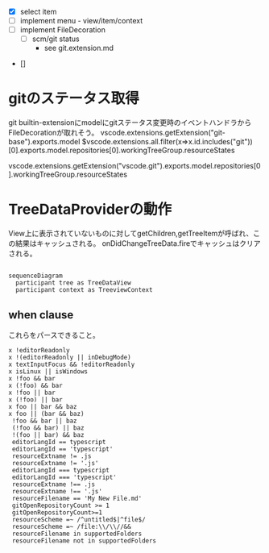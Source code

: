 - [x] select item
- [ ] implement menu - view/item/context
- [ ] implement FileDecoration
  - [ ] scm/git status
    - see git.extension.md
- []


# gitのステータス取得
git builtin-extensionにmodelにgitステータス変更時のイベントハンドラからFileDecorationが取れそう。
vscode.extensions.getExtension("git-base").exports.model
$vscode.extensions.all.filter(x=>x.id.includes("git"))[0].exports.model.repositories[0].workingTreeGroup.resourceStates

vscode.extensions.getExtension("vscode.git").exports.model.repositories[0].workingTreeGroup.resourceStates

# TreeDataProviderの動作 
View上に表示されていないものに対してgetChildren,getTreeItemが呼ばれ、この結果はキャッシュされる。
onDidChangeTreeData.fireでキャッシュはクリアされる。

```mermaid:

sequenceDiagram
  participant tree as TreeDataView
  participant context as TreeviewContext
```

## when clause
これらをパースできること。
```
x !editorReadonly
x !(editorReadonly || inDebugMode)
x textInputFocus && !editorReadonly
x isLinux || isWindows
x !foo && bar	
x (!foo) && bar
x !foo || bar	
x (!foo) || bar
x foo || bar && baz	
x foo || (bar && baz)
 !foo && bar || baz	
 (!foo && bar) || baz
 !(foo || bar) && baz
 editorLangId == typescript
 editorLangId == 'typescript'
 resourceExtname != .js
 resourceExtname != '.js'
 editorLangId === typescript
 editorLangId === 'typescript'
 resourceExtname !== .js
 resourceExtname !== '.js'
 resourceFilename == 'My New File.md'
 gitOpenRepositoryCount >= 1
 gitOpenRepositoryCount>=1
 resourceScheme =~ /^untitled$|^file$/
 resourceScheme =~ /file:\\/\\//&&
 resourceFilename in supportedFolders
 resourceFilename not in supportedFolders
```